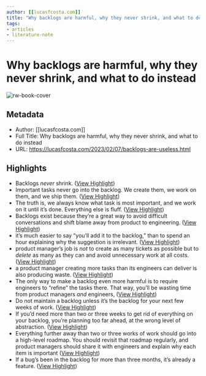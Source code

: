 ```yaml
---
author: [[lucasfcosta.com]]
title: "Why backlogs are harmful, why they never shrink, and what to do instead"
tags: 
- articles
- literature-note
---
```

# Why backlogs are harmful, why they never shrink, and what to do instead

![rw-book-cover](https://readwise-assets.s3.amazonaws.com/static/images/article1.be68295a7e40.png)

## Metadata
- Author: [[lucasfcosta.com]]
- Full Title: Why backlogs are harmful, why they never shrink, and what to do instead
- URL: https://lucasfcosta.com/2023/02/07/backlogs-are-useless.html

## Highlights
- Backlogs *never* shrink. ([View Highlight](https://read.readwise.io/read/01gs5he241dvcqw5sga298pz06))
- Important tasks never go into the backlog. We create them, we work on them, and we ship them. ([View Highlight](https://read.readwise.io/read/01gs5heh4bz19ppj7ew9ec93cz))
- The truth is, we always know what task is most important, and we work on it until it’s done. Everything else is fluff. ([View Highlight](https://read.readwise.io/read/01gs5hf3tzdhqzbqpw1x133e13))
- Backlogs exist because they’re a great way to avoid difficult conversations and shift blame away from product to engineering. ([View Highlight](https://read.readwise.io/read/01gs5hg2qb6mkf2x8ysrzk7ssh))
- it’s much easier to say “you’ll add it to the backlog,” than to spend an hour explaining why the suggestion is irrelevant. ([View Highlight](https://read.readwise.io/read/01gs5hn4a23341f8b14sq8qv49))
- product manager’s job is *not* to create as many tickets as possible but to *delete* as many as they can and avoid unnecessary work at all costs. ([View Highlight](https://read.readwise.io/read/01gs5hp5rhxm7tw1ms7k4231qs))
- a product manager creating more tasks than its engineers can deliver is also producing waste. ([View Highlight](https://read.readwise.io/read/01gs5hqmd5ha46ye9wn2sjzt7v))
- The only way to make a backlog even more harmful is to require engineers to “refine” the tasks there. That way, you’ll be wasting time from product managers *and* engineers, ([View Highlight](https://read.readwise.io/read/01gs5hr7zdng61j6sfeby8jn9s))
- Do not maintain a backlog unless it’s the backlog for your next few weeks of work. ([View Highlight](https://read.readwise.io/read/01gs5kms7fynmw46929fkpyde4))
- If you’d need more than two or three weeks to get rid of everything on your backlog, you’re planning too far ahead, at the wrong level of abstraction. ([View Highlight](https://read.readwise.io/read/01gs5kn1j5n1yswqjzfjrtz21n))
- Everything further away than two or three works of work should go into a high-level roadmap. You should revisit that roadmap regularly, and product managers should share it with engineers and explain why each item is important ([View Highlight](https://read.readwise.io/read/01gs5kne440rn1hv4q8bf2cp2q))
- If a bug’s been in the backlog for more than three months, it’s already a feature. ([View Highlight](https://read.readwise.io/read/01gs5kp25ahxxmntavqdbqw615))
